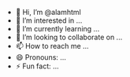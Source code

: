 - 👋 Hi, I’m @alamhtml
- 👀 I’m interested in ...
- 🌱 I’m currently learning ...
- 💞️ I’m looking to collaborate on ...
- 📫 How to reach me ...
- 😄 Pronouns: ...
- ⚡ Fun fact: ...

<!---
alamhtml/alamhtml is a ✨ special ✨ repository because its `README.md` (this file) appears on your GitHub profile.
You can click the Preview link to take a look at your changes.
--->
